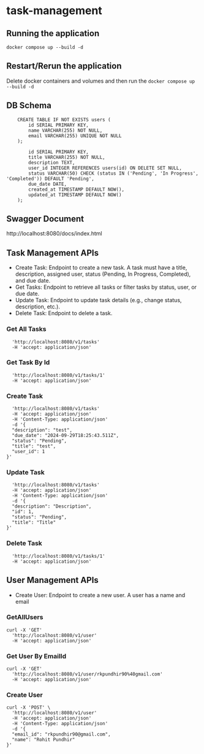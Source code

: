 # task-management

## Running the application
`docker compose up --build -d`

## Restart/Rerun the application
Delete docker containers and volumes
and then run the `docker compose up --build -d`

## DB Schema
```
    CREATE TABLE IF NOT EXISTS users (
        id SERIAL PRIMARY KEY,
        name VARCHAR(255) NOT NULL,
        email VARCHAR(255) UNIQUE NOT NULL
    );
```

``` CREATE TABLE IF NOT EXISTS tasks (
        id SERIAL PRIMARY KEY,
        title VARCHAR(255) NOT NULL,
        description TEXT,
        user_id INTEGER REFERENCES users(id) ON DELETE SET NULL,
        status VARCHAR(50) CHECK (status IN ('Pending', 'In Progress', 'Completed')) DEFAULT 'Pending',
        due_date DATE,
        created_at TIMESTAMP DEFAULT NOW(),
        updated_at TIMESTAMP DEFAULT NOW()
    );
```

## Swagger Document

http://localhost:8080/docs/index.html

## Task Management APIs

- Create Task: Endpoint to create a new task. A task must have a title, description, assigned user, status (Pending, In Progress,     Completed), and due date.
- Get Tasks: Endpoint to retrieve all tasks or filter tasks by status, user, or due date.
- Update Task: Endpoint to update task details (e.g., change status, description, etc.).
- Delete Task: Endpoint to delete a task.

### Get All Tasks

```curl -X 'GET'
  'http://localhost:8080/v1/tasks'
  -H 'accept: application/json'
```

### Get Task By Id

```curl -X 'GET'
  'http://localhost:8080/v1/tasks/1'
  -H 'accept: application/json'
```

### Create Task

```curl -X 'POST'
  'http://localhost:8080/v1/tasks'
  -H 'accept: application/json'
  -H 'Content-Type: application/json'
  -d '{
  "description": "test",
  "due_date": "2024-09-29T18:25:43.511Z",
  "status": "Pending",
  "title": "test",
  "user_id": 1
}'
```

### Update Task

```curl -X 'PUT'
  'http://localhost:8080/v1/tasks'
  -H 'accept: application/json'
  -H 'Content-Type: application/json'
  -d '{
  "description": "Description",
  "id": 1,
  "status": "Pending",
  "title": "Title"
}'
```

### Delete Task

```curl -X 'DELETE'
  'http://localhost:8080/v1/tasks/1'
  -H 'accept: application/json'
```

## User Management APIs
 - Create User: Endpoint to create a new user. A user has a name and email

### GetAllUsers

```
curl -X 'GET'
  'http://localhost:8080/v1/user'
  -H 'accept: application/json'
```

### Get User By EmailId

```
curl -X 'GET'
  'http://localhost:8080/v1/user/rkpundhir90%40gmail.com'
  -H 'accept: application/json'
```


### Create User

```
curl -X 'POST' \
  'http://localhost:8080/v1/user'
  -H 'accept: application/json'
  -H 'Content-Type: application/json'
  -d '{
  "email_id": "rkpundhir90@gmail.com",
  "name": "Rohit Pundhir"
}'
```